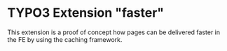 TYPO3 Extension "faster"
=================================

This extension is a proof of concept how pages can be delivered faster in the FE by using the caching framework.
